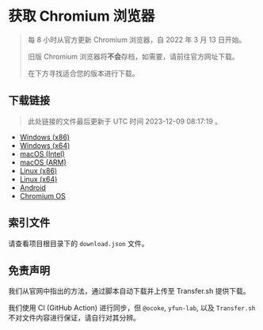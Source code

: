 # 获取 Chromium 浏览器

> 每 8 小时从官方更新 Chromium 浏览器，自 2022 年 3 月 13 日开始。
> 
> 旧版 Chromium 浏览器将**不会**存档，如需要，请前往官方网址下载。
>
> 在下方寻找适合您的版本进行下载。

## 下载链接

> 此处链接的文件最后更新于 UTC 时间 2023-12-09 08:17:19
。

- [Windows (x86)](https://transfer.sh/zEN0DcPFCC/Win.zip)
- [Windows (x64)](https://transfer.sh/4AmyRcGKF6/Win_x64.zip)
- [macOS (Intel)](https://transfer.sh/LNIXdy6GHP/Mac.zip)
- [macOS (ARM)](https://transfer.sh/KtbjVqhmvw/Mac_Arm.zip)
- [Linux (x86)](https://transfer.sh/ldRddQr2aL/Linux.zip)
- [Linux (x64)](https://transfer.sh/DswNKLaRJj/Linux_x64.zip)
- [Android](https://transfer.sh/DzVpnUc8vP/Android.zip)
- [Chromium OS](https://transfer.sh/KMBvnKK5AF/Linux_ChromiumOS_Full.zip)

## 索引文件

请查看项目根目录下的 `download.json` 文件。

## 免责声明

我们从官网中指出的方法，通过脚本自动下载并上传至 Transfer.sh 提供下载。

我们使用 CI (GitHub Action) 进行同步，但 `@ocoke`, `yfun-lab`, 以及 `Transfer.sh` 不对文件内容进行保证，请自行对其分辨。
